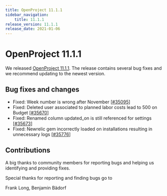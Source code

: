 ```yaml
---
title: OpenProject 11.1.1
sidebar_navigation:
    title: 11.1.1
release_version: 11.1.1
release_date: 2021-01-06
---
```


# OpenProject 11.1.1

We released [OpenProject 11.1.1](https://community.openproject.org/versions/1463).
The release contains several bug fixes and we recommend updating to the newest version.

<!--more-->
## Bug fixes and changes

- Fixed: Week number is wrong after November \[[#35095](https://community.openproject.org/wp/35095)\]
- Fixed: Deleted user associated to planned labor costs lead to 500 on Budget \[[#35670](https://community.openproject.org/wp/35670)\]
- Fixed: Renamed column updated_on is still referenced for settings \[[#35673](https://community.openproject.org/wp/35673)\]
- Fixed: Newrelic gem incorrectly loaded on installations resulting in unnecessary logs \[[#35776](https://community.openproject.org/wp/35776)\]

## Contributions

A big thanks to community members for reporting bugs and helping us identifying and providing fixes.

Special thanks for reporting and finding bugs go to

Frank Long, Benjamin Bädorf
